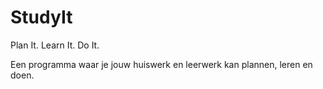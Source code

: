 # StudyIt
Plan It. Learn It. Do It.

Een programma waar je jouw huiswerk en leerwerk kan plannen, leren en doen.
